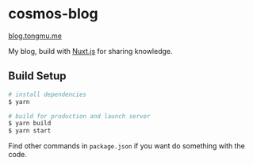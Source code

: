 # cosmos-blog

[blog.tongmu.me](https://blog.tongmu.me)

My blog, build with [Nuxt.js](https://nuxtjs.org) for sharing knowledge.

## Build Setup

``` bash
# install dependencies
$ yarn

# build for production and launch server
$ yarn build
$ yarn start
```

Find other commands in `package.json` if you want do something with the code.
